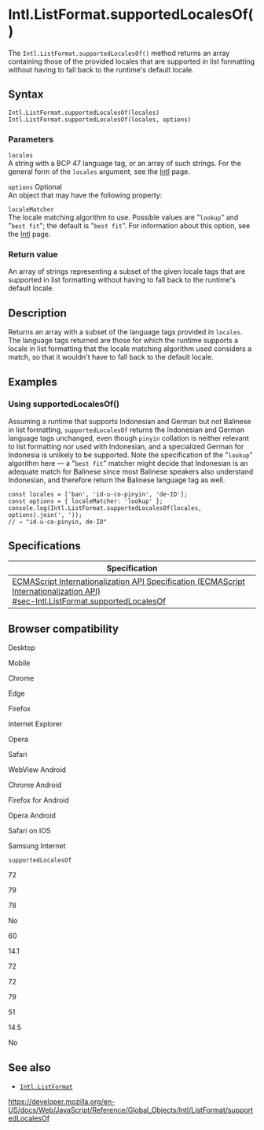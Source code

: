 Intl.ListFormat.supportedLocalesOf()
====================================

The `Intl.ListFormat.supportedLocalesOf()` method returns an array containing those of the provided locales that are supported in list formatting without having to fall back to the runtime's default locale.

Syntax
------

    Intl.ListFormat.supportedLocalesOf(locales)
    Intl.ListFormat.supportedLocalesOf(locales, options)

### Parameters

`locales`  
A string with a BCP 47 language tag, or an array of such strings. For the general form of the `locales` argument, see the [Intl](../../intl#locale_identification_and_negotiation) page.

 `options` <span class="badge inline optional">Optional</span>   
An object that may have the following property:

`localeMatcher`  
The locale matching algorithm to use. Possible values are "`lookup`" and "`best fit`"; the default is "`best fit`". For information about this option, see the [Intl](../../intl#locale_negotiation) page.

### Return value

An array of strings representing a subset of the given locale tags that are supported in list formatting without having to fall back to the runtime's default locale.

Description
-----------

Returns an array with a subset of the language tags provided in `locales`. The language tags returned are those for which the runtime supports a locale in list formatting that the locale matching algorithm used considers a match, so that it wouldn't have to fall back to the default locale.

Examples
--------

### Using supportedLocalesOf()

Assuming a runtime that supports Indonesian and German but not Balinese in list formatting, `supportedLocalesOf` returns the Indonesian and German language tags unchanged, even though `pinyin` collation is neither relevant to list formatting nor used with Indonesian, and a specialized German for Indonesia is unlikely to be supported. Note the specification of the "`lookup`" algorithm here — a "`best fit`" matcher might decide that Indonesian is an adequate match for Balinese since most Balinese speakers also understand Indonesian, and therefore return the Balinese language tag as well.

    const locales = ['ban', 'id-u-co-pinyin', 'de-ID'];
    const options = { localeMatcher: 'lookup' };
    console.log(Intl.ListFormat.supportedLocalesOf(locales, options).join(', '));
    // → "id-u-co-pinyin, de-ID"

Specifications
--------------

<table><thead><tr class="header"><th>Specification</th></tr></thead><tbody><tr class="odd"><td><a href="https://tc39.es/ecma402/#sec-Intl.ListFormat.supportedLocalesOf">ECMAScript Internationalization API Specification (ECMAScript Internationalization API)<br />
<span class="small">#sec-Intl.ListFormat.supportedLocalesOf</span></a></td></tr></tbody></table>

Browser compatibility
---------------------

Desktop

Mobile

Chrome

Edge

Firefox

Internet Explorer

Opera

Safari

WebView Android

Chrome Android

Firefox for Android

Opera Android

Safari on IOS

Samsung Internet

`supportedLocalesOf`

72

79

78

No

60

14.1

72

72

79

51

14.5

No

See also
--------

-   [`Intl.ListFormat`](../listformat)

<a href="https://developer.mozilla.org/en-US/docs/Web/JavaScript/Reference/Global_Objects/Intl/ListFormat/supportedLocalesOf" class="_attribution-link">https://developer.mozilla.org/en-US/docs/Web/JavaScript/Reference/Global_Objects/Intl/ListFormat/supportedLocalesOf</a>

